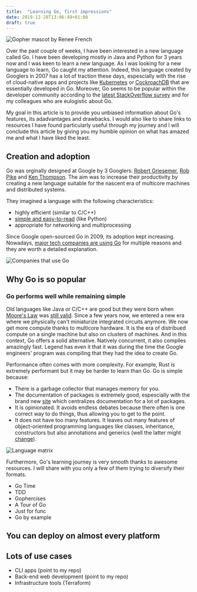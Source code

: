 ```yaml
---
title:  "Learning Go, first impressions"
date: 2019-12-28T13:06:49+01:00
draft: true
---
```


![Gopher mascot by Renee French](/img/go_first_impressions/gopher.png)

Over the past couple of weeks, I have been interested in a new language called Go. I have been developing mostly in Java and Python for 3 years now and I was keen to learn a new language. As I was looking for a new language to learn, Go caught my attention. Indeed, this language created by Googlers in 2007 has a lot of traction these days, espescially with the rise of cloud-native apps  and projects like [Kubernetes](https://kubernetes.io/) or [CockroachDB](https://www.cockroachlabs.com/) that are essentially developed in Go. Moreover, Go seems to be popular within the developer community according to the [latest StackOverflow survey](https://insights.stackoverflow.com/survey/2019) and for my colleagues who are eulogistic about Go.

My goal in this article is to provide you unbiased information about Go's features, its adadvantages and drawbacks. I would also like to share links to resources I have found particularly useful through my journey and I will conclude this article by giving you my humble opinion on what has amazed me and what I have liked the least.

## Creation and adoption

Go was orginally designed at Google by 3 Googlers: [Robert Griesemer](https://github.com/griesemer), [Rob Pike](https://github.com/robpike) and [Ken Thompson](https://github.com/ken). The aim was to increase their productivity by creating a new language suitable for the nascent era of multicore machines and distributed systems.

They imagined a language with the following characteristics:

* highly efficient (similar to C/C++)
* [simple and easy-to-read](https://www.youtube.com/watch?v=cQ7STILAS0M) (like Python)
* appropriate for networking and multiprocessing

Since Google open-sourced Go in 2009, its adoption kept increasing. Nowadays, [major tech companies are using Go](https://github.com/golang/go/wiki/GoUsers) for multiple reasons and they are worth a detailed explanation.

![Companies that use Go](/img/go_first_impressions/go_users.png)

## Why Go is so popular

### Go performs well while remaining simple

Old languages like Java or C/C++ are good but they were born when [Moore's Law](https://en.wikipedia.org/wiki/Moore%27s_law) was [still valid](https://www.economist.com/technology-quarterly/2016-03-12/after-moores-law). Since a few years now, we entered a new era where we physically can't miniaturize integrated circuits anymore. We now get more compute thanks to multicore hardware. It is the era of distribued compute on a single machine but also on clusters of machines. And in this context, Go offers a solid alternative. Natively concurrent, it also compiles amazingly fast. Legend has even it that it was during the time the Google engineers' program was compiling that they had the idea to create Go.

Performance often comes with more complexity. For example, Rust is extremely performant but it may be harder to learn than Go. Go is simple because:

* There is a garbage collector that manages memory for you.
* The documentation of packages is extremely good, espescially with the brand new [site](https://pkg.go.dev/) which centralizes documentation for a lot of packages.
* It is opinionated. It avoids endless debates because there often is one correct way to do things, thus allowing you to get to the point.
* It does not have too many features. It leaves out many features of object-oriented programming languages like classes, inheritance, constructors but also annotations and generics (well the latter might [change](https://blog.golang.org/why-generics)).

![Language matrix](/img/go_first_impressions/language_matrix.png)

Furthermore, Go's learning journey is very smooth thanks to awesome resources. I will share with you only a few of them trying to diversify their formats.

* Go Time
* TDD
* Gophercises
* A Tour of Go
* Just for func
* Go by example

## You can deploy on almost every platform

## Lots of use cases

* CLI apps (point to my repo)
* Back-end web development (point to my repo)
* Infrastructure tools (Terraform)
